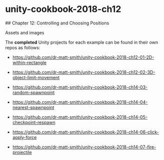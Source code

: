 # unity-cookbook-2018-ch12

## Chapter 12: Controlling and Choosing Positions

Assets and images

The **completed** Unity projects for each example can be found in their own repos as follows:

- https://github.com/dr-matt-smith/unity-cookbook-2018-ch12-01-2D-within-rectangle

- https://github.com/dr-matt-smith/unity-cookbook-2018-ch12-02-3D-object-limit-movement

- https://github.com/dr-matt-smith/unity-cookbook-2018-ch14-03-random-spawnpoint

- https://github.com/dr-matt-smith/unity-cookbook-2018-ch14-04-nearest-spawnpoint

- https://github.com/dr-matt-smith/unity-cookbook-2018-ch14-05-checkpoint-respawn

- https://github.com/dr-matt-smith/unity-cookbook-2018-ch14-06-click-apply-force

- https://github.com/dr-matt-smith/unity-cookbook-2018-ch14-07-fire-projectile

